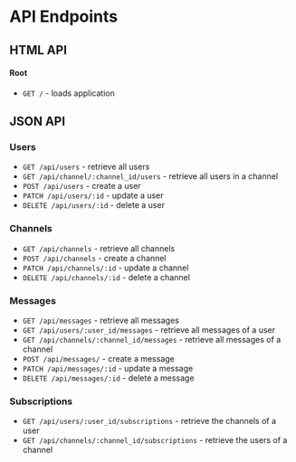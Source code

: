 # API Endpoints

## HTML API

#### Root
- `GET /` - loads application

## JSON API

### Users
- `GET /api/users` - retrieve all users
- `GET /api/channel/:channel_id/users` - retrieve all users in a channel
- `POST /api/users` - create a user
- `PATCH /api/users/:id` - update a user
- `DELETE /api/users/:id` - delete a user

### Channels
- `GET /api/channels` - retrieve all channels
- `POST /api/channels` - create a channel
- `PATCH /api/channels/:id` - update a channel
- `DELETE /api/channels/:id` - delete a channel

### Messages
- `GET /api/messages` - retrieve all messages
- `GET /api/users/:user_id/messages` - retrieve all messages of a user
- `GET /api/channels/:channel_id/messages` - retrieve all messages of a channel
- `POST /api/messages/` - create a message
- `PATCH /api/messages/:id` - update a message
- `DELETE /api/messages/:id` - delete a message

### Subscriptions
- `GET /api/users/:user_id/subscriptions` - retrieve the channels of a user
- `GET /api/channels/:channel_id/subscriptions` - retrieve the users of a channel
